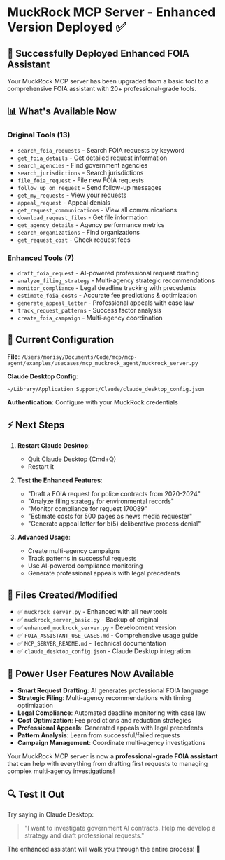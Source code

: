 # MuckRock MCP Server - Enhanced Version Deployed ✅

## 🎉 Successfully Deployed Enhanced FOIA Assistant

Your MuckRock MCP server has been upgraded from a basic tool to a comprehensive FOIA assistant with 20+ professional-grade tools.

## 📊 What's Available Now

### **Original Tools (13)**
- `search_foia_requests` - Search FOIA requests by keyword
- `get_foia_details` - Get detailed request information
- `search_agencies` - Find government agencies
- `search_jurisdictions` - Search jurisdictions
- `file_foia_request` - File new FOIA requests
- `follow_up_on_request` - Send follow-up messages
- `get_my_requests` - View your requests
- `appeal_request` - Appeal denials
- `get_request_communications` - View all communications
- `download_request_files` - Get file information
- `get_agency_details` - Agency performance metrics
- `search_organizations` - Find organizations
- `get_request_cost` - Check request fees

### **Enhanced Tools (7)**
- `draft_foia_request` - AI-powered professional request drafting
- `analyze_filing_strategy` - Multi-agency strategic recommendations
- `monitor_compliance` - Legal deadline tracking with precedents
- `estimate_foia_costs` - Accurate fee predictions & optimization
- `generate_appeal_letter` - Professional appeals with case law
- `track_request_patterns` - Success factor analysis
- `create_foia_campaign` - Multi-agency coordination

## 🚀 Current Configuration

**File**: `/Users/morisy/Documents/Code/mcp/mcp-agent/examples/usecases/mcp_muckrock_agent/muckrock_server.py`

**Claude Desktop Config**: 
```
~/Library/Application Support/Claude/claude_desktop_config.json
```

**Authentication**: Configure with your MuckRock credentials

## ⚡ Next Steps

1. **Restart Claude Desktop**:
   - Quit Claude Desktop (Cmd+Q)
   - Restart it

2. **Test the Enhanced Features**:
   - "Draft a FOIA request for police contracts from 2020-2024"
   - "Analyze filing strategy for environmental records"
   - "Monitor compliance for request 170089"
   - "Estimate costs for 500 pages as news media requester"
   - "Generate appeal letter for b(5) deliberative process denial"

3. **Advanced Usage**:
   - Create multi-agency campaigns
   - Track patterns in successful requests
   - Use AI-powered compliance monitoring
   - Generate professional appeals with legal precedents

## 🔧 Files Created/Modified

- ✅ `muckrock_server.py` - Enhanced with all new tools
- ✅ `muckrock_server_basic.py` - Backup of original
- ✅ `enhanced_muckrock_server.py` - Development version
- ✅ `FOIA_ASSISTANT_USE_CASES.md` - Comprehensive usage guide
- ✅ `MCP_SERVER_README.md` - Technical documentation
- ✅ `claude_desktop_config.json` - Claude Desktop integration

## 🎯 Power User Features Now Available

- **Smart Request Drafting**: AI generates professional FOIA language
- **Strategic Filing**: Multi-agency recommendations with timing optimization
- **Legal Compliance**: Automated deadline monitoring with case law
- **Cost Optimization**: Fee predictions and reduction strategies
- **Professional Appeals**: Generated appeals with legal precedents
- **Pattern Analysis**: Learn from successful/failed requests
- **Campaign Management**: Coordinate multi-agency investigations

Your MuckRock MCP server is now a **professional-grade FOIA assistant** that can help with everything from drafting first requests to managing complex multi-agency investigations!

## 🔍 Test It Out

Try saying in Claude Desktop:
> "I want to investigate government AI contracts. Help me develop a strategy and draft professional requests."

The enhanced assistant will walk you through the entire process! 🎉